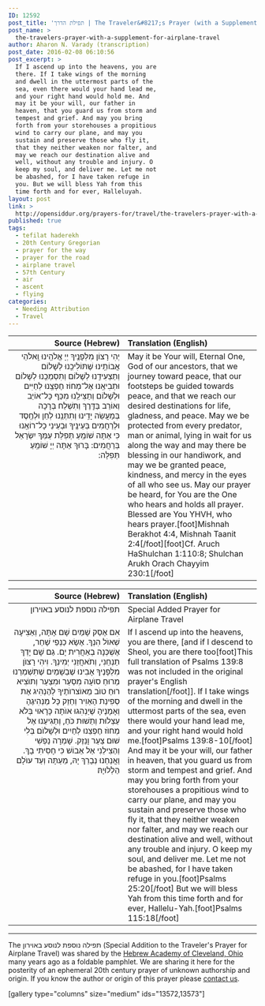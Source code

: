 ```yaml
---
ID: 12592
post_title: 'תפילת הדרך | The Traveler&#8217;s Prayer (with a Supplement for Airplane Travel)'
post_name: >
  the-travelers-prayer-with-a-supplement-for-airplane-travel
author: Aharon N. Varady (transcription)
post_date: 2016-02-08 06:10:56
post_excerpt: >
  If I ascend up into the heavens, you are
  there. If I take wings of the morning
  and dwell in the uttermost parts of the
  sea, even there would your hand lead me,
  and your right hand would hold me. And
  may it be your will, our father in
  heaven, that you guard us from storm and
  tempest and grief. And may you bring
  forth from your storehouses a propitious
  wind to carry our plane, and may you
  sustain and preserve those who fly it,
  that they neither weaken nor falter, and
  may we reach our destination alive and
  well, without any trouble and injury. O
  keep my soul, and deliver me. Let me not
  be abashed, for I have taken refuge in
  you. But we will bless Yah from this
  time forth and for ever, Halleluyah.
layout: post
link: >
  http://opensiddur.org/prayers-for/travel/the-travelers-prayer-with-a-supplement-for-airplane-travel/
published: true
tags:
  - tefilat haderekh
  - 20th Century Gregorian
  - prayer for the way
  - prayer for the road
  - airplane travel
  - 57th Century
  - air
  - ascent
  - flying
categories:
  - Needing Attribution
  - Travel
---
```

<table style="margin-left: auto;margin-right: auto;" class="draggable">
<thead><tr><th id="x" style="text-align: right;">Source (Hebrew)</th><th style="text-align: left;">Translation (English)</th></tr></thead>
<tbody>
<tr><td style="vertical-align:top;" width="46%">
<div class="liturgy" style="text-align: right;"><span lang="he">
יְהִי רָצוֹן מִלְּפָנֶֽיךָ יְיָ אֱלֹהֵֽינוּ וֵֽאלֹהֵי אֲבוֹתֵֽינוּ שֶׁתּוֹלִיכֵֽנוּ לְשָׁלוֹם וְתַצְעִידֵֽנוּ לְשָׁלוֹם וְתִסְמְכֵֽנוּ לְשָׁלוֹם וּתְבִיאֵֽנוּ אֶל־מְחוֹז חֶפְצֵֽנוּ לְחַיִּים וּלְשָׁלוֹם וְתַצִּילֵֽנוּ מִכַּף כָּל־אוֹיֵב וְאוֹרֵב בַּדֶּֽרֶךְ וְתִשְׁלַח בְּרָכָה בְּמַעֲשֵׂה יָדֵֽינוּ וְתִתְּנֵֽנוּ לְחֵן וּלְחֶֽסֶד וּלְרַחֲמִים בְּעֵינֶֽיךָ וּבְעֵינֵי כָל־רוֹאֵֽנוּ כִּי אַתָּה שׁוֹמֵֽעַ תְּפִלַּת עַמְּךָ יִשְׂרָאֵל בְּרַחֲמִים: בָּרוּךְ אַתָּה יְיָ שׁוֹמֵֽעַ תְּפִלָּה:‏ 
</span></div>
</td>
 
<td style="vertical-align:top;" width="53%">
<div class="english">
May it be Your will, Eternal One, God of our ancestors, that we journey toward peace, that our footsteps be guided towards peace, and that we reach our desired destinations for life, gladness, and peace. May we be protected from every predator, man or animal, lying in wait for us along the way and may there be blessing in our handiwork, and may we be granted peace, kindness, and mercy in the eyes of all who see us. May our prayer be heard, for You are the One who hears and holds all prayer. Blessed are You YHVH, who hears prayer.[foot]Mishnah Berakhot 4:4, Mishnah Taanit 2:4[/foot][foot]Cf. Aruch HaShulchan 1:110:8; Shulchan Arukh Orach Chayyim 230:1[/foot]
</div>
</td></tr></tbody></table> 


<table style="margin-left: auto;margin-right: auto;" class="draggable">
<thead><tr><th id="x" style="text-align: right;">Source (Hebrew)</th><th style="text-align: left;">Translation (English)</th></tr></thead>
<tbody>
<tr><td style="vertical-align:top;" width="46%">
<div class="commentary" style="text-align: right;"><span lang="he">
תפילה נוספת לנוסע באוירון
</span></div>
</td>
 
<td style="vertical-align:top;" width="53%">
<div class="english">
Special Added Prayer for Airplane Travel
</div>
</td></tr>


<tr><td style="vertical-align:top;" width="46%">
<div class="liturgy" style="text-align: right;"><span lang="he">
אִם אֶסַק שָׁמַיִם שָׁם אָתָּה, וְאַצִיעָה שְׁאוֺל הִנְךָ. אֶשָׂא כַנְפֵי שָׁחַר, אֶשְׁכְּנָה בְאַחֲרִית יָם. גַם שָׁם יָדְךָ תַנְחֵנִי, וְתֹאחֲזֵנִי יְמִינְךָ. וִיהִי רָצוֺן מִלְפָנֶיךָ אָבִינוּ שֶׁבַשָׁמַיִם שֶׁתִּשְׁמְרֵנוּ מֵרוּחַ סוֺעָה מִסַעַר וּמִצַעַר וְתוֺצִיא רוּחַ טוֺב מֵאוֺצרוֺתֶיךָ לְהַנְהִיג אֶת סְפִינַת הָאַוִיר וְחַזֵק כָּל מַנְהִיגֶהָ וְאָמָנֶיהָ שֶׁיַנְהִגוּ אוֺתָה כָּרָאוּי בְּלֹא עַצְלוּת וְתֵשׁוּת כֹּחַ, וְתַגִיעֵנוּ אֶל מְחוֺז חֶפְצֵנוּ לְחַיִים וּלְשָׁלוֺם בְּלִי שׁוּם צַעַר וָנֵזֶק. שָׁמְרָה נַפְשִׁי וְהַצִילֵנִי אַל אֵבוֹשׁ כִּי חָסִיתִי בָךְ. וַאֲנַחְנוּ נְבָרֵךְ יָהּ, מֵעַתָּה וְעַד עוֺלָם הַלְלוּיָהּ׃
</span></div>
</td>
 
<td style="vertical-align:top;" width="53%">
<div class="english">
If I ascend up into the heavens, you are there, [and if I descend to Sheol, you are there too[foot]This full translation of Psalms 139:8 was not included in the original prayer's English translation[/foot]]. If I take wings of the morning and dwell in the uttermost parts of the sea, even there would your hand lead me, and your right hand would hold me.[foot]Psalms 139:8-10[/foot] And may it be your will, our father in heaven, that you guard us from storm and tempest and grief. And may you bring forth from your storehouses a propitious wind to carry our plane, and may you sustain and preserve those who fly it, that they neither weaken nor falter, and may we reach our destination alive and well, without any trouble and injury. O keep my soul, and deliver me. Let me not be abashed, for I have taken refuge in you.[foot]Psalms 25:20[/foot] But we will bless Yah from this time forth and for ever, Hallelu-Yah.[foot]Psalms 115:18[/foot]
</div>
</td></tr></tbody></table> 

<hr />
The תפילה נוספת לנוסע באוירון (Special Addition to the Traveler's Prayer for Airplane Travel) was shared by the <a href="http://www.hac1.org/">Hebrew Academy of Cleveland, Ohio</a> many years ago as a foldable pamphlet. We are sharing it here for the posterity of an ephemeral 20th century prayer of unknown authorship and origin. If you know the author or origin of this prayer please <a href="http://opensiddur.org/contact/">contact us</a>.

[gallery type="columns" size="medium" ids="13572,13573"]